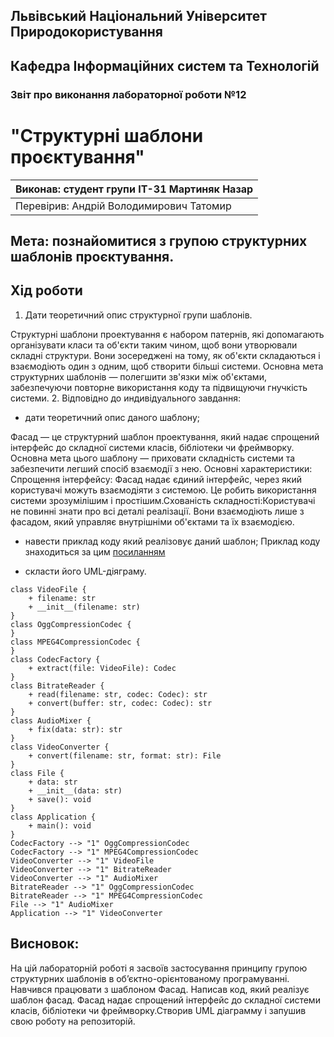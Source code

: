 ## Львівський Національний Університет Природокористування
## Кафедра Інформаційних систем та Технологій

### Звіт про виконання лабораторної роботи №12
# "Структурні шаблони проєктування"

| Виконав: студент групи ІТ-31 Мартиняк Назар     |
|----------------------------------------------|
| Перевірив: Андрій Володимирович Татомир               |

## Мета: познайомитися з групою структурних шаблонів проєктування.

## Хід роботи
1. Дати теоретичний опис структурної групи шаблонів.

Структурні шаблони проектування є набором патернів, які допомагають організувати класи та об'єкти таким чином, щоб вони утворювали складні структури. Вони зосереджені на тому, як об'єкти складаються і взаємодіють один з одним, щоб створити більші системи. Основна мета структурних шаблонів — полегшити зв'язки між об'єктами, забезпечуючи повторне використання коду та підвищуючи гнучкість системи.
2. Відповідно до индивідуального завдання:
- дати теоретичний опис даного шаблону;

 Фасад — це структурний шаблон проектування, який надає спрощений інтерфейс до складної системи класів, бібліотеки чи фреймворку. Основна мета цього шаблону — приховати складність системи та забезпечити легший спосіб взаємодії з нею.  Основні характеристики: Спрощення інтерфейсу: Фасад надає єдиний інтерфейс, через який користувачі можуть взаємодіяти з системою. Це робить використання системи зрозумілішим і простішим.Схованість складності:Користувачі не повинні знати про всі деталі реалізації. Вони взаємодіють лише з фасадом, який управляє внутрішніми об'єктами та їх взаємодією.
- навести приклад коду який реалізовує даний шаблон;
Приклад коду знаходиться за цим [посиланням](1.py)

- скласти його UML-діяграму.
```mermaid
class VideoFile {
    + filename: str
    + __init__(filename: str)
}
class OggCompressionCodec {
}
class MPEG4CompressionCodec {
}
class CodecFactory {
    + extract(file: VideoFile): Codec
}
class BitrateReader {
    + read(filename: str, codec: Codec): str
    + convert(buffer: str, codec: Codec): str
}
class AudioMixer {
    + fix(data: str): str
}
class VideoConverter {
    + convert(filename: str, format: str): File
}
class File {
    + data: str
    + __init__(data: str)
    + save(): void
}
class Application {
    + main(): void
}
CodecFactory --> "1" OggCompressionCodec
CodecFactory --> "1" MPEG4CompressionCodec
VideoConverter --> "1" VideoFile
VideoConverter --> "1" BitrateReader
VideoConverter --> "1" AudioMixer
BitrateReader --> "1" OggCompressionCodec
BitrateReader --> "1" MPEG4CompressionCodec
File --> "1" AudioMixer
Application --> "1" VideoConverter
```
## Висновок:
На цій лабораторній роботі я засвоїв застосування принципу групою структурних  шаблонів в
об’єктно-орієнтованому програмуванні. Навчився працювати з шаблоном Фасад. Написав код, який реалізує шаблон фасад. Фасад надає спрощений інтерфейс до складної системи класів, бібліотеки чи фреймворку.Створив UML діаграмму і запушив свою роботу на репозиторій.